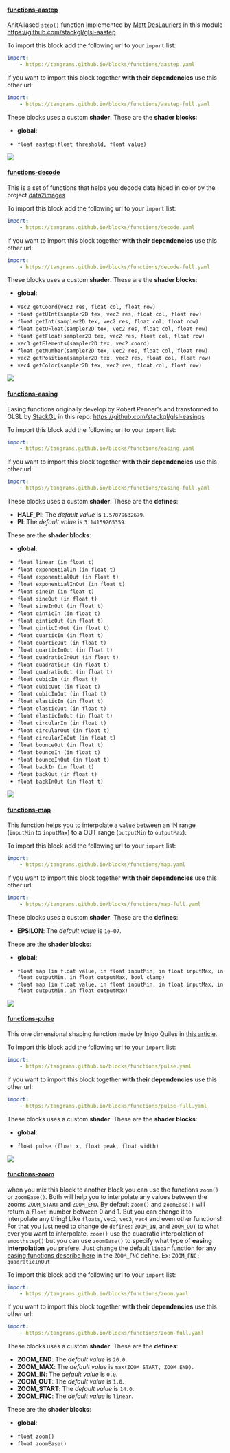 

#### [functions-aastep](http://tangrams.github.io/blocks/#functions-aastep) <a href="https://github.com/tangrams/blocks/blob/gh-pages/functions/aastep.yaml" target="_blank"><i class="fa fa-github" aria-hidden="true"></i></a>

AnitAliased ```step()``` function implemented by [Matt DesLauriers](https://twitter.com/mattdesl) in this module <https://github.com/stackgl/glsl-aastep>



To import this block add the following url to your `import` list:

```yaml
import:
    - https://tangrams.github.io/blocks/functions/aastep.yaml
```




If you want to import this block together **with their dependencies** use this other url:

```yaml
import:
    - https://tangrams.github.io/blocks/functions/aastep-full.yaml
```


These blocks uses a custom **shader**.
These are the **shader blocks**:

- **global**:
 + `float aastep(float threshold, float value)`

![](https://mapzen.com/common/styleguide/images/divider/compass-red.png)


#### [functions-decode](http://tangrams.github.io/blocks/#functions-decode) <a href="https://github.com/tangrams/blocks/blob/gh-pages/functions/decode.yaml" target="_blank"><i class="fa fa-github" aria-hidden="true"></i></a>

This is a set of functions that helps you decode data hided in color by the project [data2images](https://github.com/tangrams/data2image)



To import this block add the following url to your `import` list:

```yaml
import:
    - https://tangrams.github.io/blocks/functions/decode.yaml
```




If you want to import this block together **with their dependencies** use this other url:

```yaml
import:
    - https://tangrams.github.io/blocks/functions/decode-full.yaml
```


These blocks uses a custom **shader**.
These are the **shader blocks**:

- **global**:
 + `vec2 getCoord(vec2 res, float col, float row)`
 + `float getUInt(sampler2D tex, vec2 res, float col, float row)`
 + `float getInt(sampler2D tex, vec2 res, float col, float row)`
 + `float getUFloat(sampler2D tex, vec2 res, float col, float row)`
 + `float getFloat(sampler2D tex, vec2 res, float col, float row)`
 + `vec3 getElements(sampler2D tex, vec2 coord)`
 + `float getNumber(sampler2D tex, vec2 res, float col, float row)`
 + `vec2 getPosition(sampler2D tex, vec2 res, float col, float row)`
 + `vec4 getColor(sampler2D tex, vec2 res, float col, float row)`

![](https://mapzen.com/common/styleguide/images/divider/compass-red.png)


#### [functions-easing](http://tangrams.github.io/blocks/#functions-easing) <a href="https://github.com/tangrams/blocks/blob/gh-pages/functions/easing.yaml" target="_blank"><i class="fa fa-github" aria-hidden="true"></i></a>

Easing functions originally develop by Robert Penner's and transformed to GLSL by [StackGL](http://stack.gl/) in this repo: <https://github.com/stackgl/glsl-easings>



To import this block add the following url to your `import` list:

```yaml
import:
    - https://tangrams.github.io/blocks/functions/easing.yaml
```




If you want to import this block together **with their dependencies** use this other url:

```yaml
import:
    - https://tangrams.github.io/blocks/functions/easing-full.yaml
```


These blocks uses a custom **shader**.
These are the **defines**:
 -  **HALF_PI**:  The *default value* is ```1.57079632679```. 
 -  **PI**:  The *default value* is ```3.14159265359```. 

These are the **shader blocks**:

- **global**:
 + `float linear (in float t)`
 + `float exponentialIn (in float t)`
 + `float exponentialOut (in float t)`
 + `float exponentialInOut (in float t)`
 + `float sineIn (in float t)`
 + `float sineOut (in float t)`
 + `float sineInOut (in float t)`
 + `float qinticIn (in float t)`
 + `float qinticOut (in float t)`
 + `float qinticInOut (in float t)`
 + `float quarticIn (in float t)`
 + `float quarticOut (in float t)`
 + `float quarticInOut (in float t)`
 + `float quadraticInOut (in float t)`
 + `float quadraticIn (in float t)`
 + `float quadraticOut (in float t)`
 + `float cubicIn (in float t)`
 + `float cubicOut (in float t)`
 + `float cubicInOut (in float t)`
 + `float elasticIn (in float t)`
 + `float elasticOut (in float t)`
 + `float elasticInOut (in float t)`
 + `float circularIn (in float t)`
 + `float circularOut (in float t)`
 + `float circularInOut (in float t)`
 + `float bounceOut (in float t)`
 + `float bounceIn (in float t)`
 + `float bounceInOut (in float t)`
 + `float backIn (in float t)`
 + `float backOut (in float t)`
 + `float backInOut (in float t)`

![](https://mapzen.com/common/styleguide/images/divider/compass-red.png)


#### [functions-map](http://tangrams.github.io/blocks/#functions-map) <a href="https://github.com/tangrams/blocks/blob/gh-pages/functions/map.yaml" target="_blank"><i class="fa fa-github" aria-hidden="true"></i></a>

This function helps you to interpolate a `value` between an IN range (`inputMin` to `inputMax`) to a OUT range (`outputMin` to `outputMax`). 



To import this block add the following url to your `import` list:

```yaml
import:
    - https://tangrams.github.io/blocks/functions/map.yaml
```




If you want to import this block together **with their dependencies** use this other url:

```yaml
import:
    - https://tangrams.github.io/blocks/functions/map-full.yaml
```


These blocks uses a custom **shader**.
These are the **defines**:
 -  **EPSILON**:  The *default value* is ```1e-07```. 

These are the **shader blocks**:

- **global**:
 + `float map (in float value, in float inputMin, in float inputMax, in float outputMin, in float outputMax, bool clamp)`
 + `float map (in float value, in float inputMin, in float inputMax, in float outputMin, in float outputMax)`

![](https://mapzen.com/common/styleguide/images/divider/compass-red.png)


#### [functions-pulse](http://tangrams.github.io/blocks/#functions-pulse) <a href="https://github.com/tangrams/blocks/blob/gh-pages/functions/pulse.yaml" target="_blank"><i class="fa fa-github" aria-hidden="true"></i></a>

This one dimensional shaping function made by Inigo Quiles in [this article](http://www.iquilezles.org/www/articles/functions/functions.htm).



To import this block add the following url to your `import` list:

```yaml
import:
    - https://tangrams.github.io/blocks/functions/pulse.yaml
```




If you want to import this block together **with their dependencies** use this other url:

```yaml
import:
    - https://tangrams.github.io/blocks/functions/pulse-full.yaml
```


These blocks uses a custom **shader**.
These are the **shader blocks**:

- **global**:
 + `float pulse (float x, float peak, float width)`

![](https://mapzen.com/common/styleguide/images/divider/compass-red.png)


#### [functions-zoom](http://tangrams.github.io/blocks/#functions-zoom) <a href="https://github.com/tangrams/blocks/blob/gh-pages/functions/zoom.yaml" target="_blank"><i class="fa fa-github" aria-hidden="true"></i></a>

when you mix this block to another block you can use the functions `zoom()` or `zoomEase()`. Both will help you to interpolate any values between the zooms `ZOOM_START` and `ZOOM_END`.
By default `zoom()` and `zoomEase()` will return a `float `number between 0 and 1. But you can change it to interpolate any thing! Like `floats`, `vec2`, `vec3`, `vec4` and even other functions! For that you just need to change de `defines`: `ZOOM_IN`, and `ZOOM_OUT` to what ever you want to interpolate.
`zoom()` use the cuadratic interpolation of `smoothstep()` but you can use `zoomEase()` to specify what type of **easing interpolation** you prefere. Just change the default `linear` function for any [easing functions describe here](#functions-easing) in the `ZOOM_FNC` define. Ex: `ZOOM_FNC: quadraticInOut`



To import this block add the following url to your `import` list:

```yaml
import:
    - https://tangrams.github.io/blocks/functions/zoom.yaml
```




If you want to import this block together **with their dependencies** use this other url:

```yaml
import:
    - https://tangrams.github.io/blocks/functions/zoom-full.yaml
```


These blocks uses a custom **shader**.
These are the **defines**:
 -  **ZOOM_END**:  The *default value* is ```20.0```. 
 -  **ZOOM_MAX**:  The *default value* is ```max(ZOOM_START, ZOOM_END)```. 
 -  **ZOOM_IN**:  The *default value* is ```0.0```. 
 -  **ZOOM_OUT**:  The *default value* is ```1.0```. 
 -  **ZOOM_START**:  The *default value* is ```14.0```. 
 -  **ZOOM_FNC**:  The *default value* is ```linear```. 

These are the **shader blocks**:

- **global**:
 + `float zoom()`
 + `float zoomEase()`
